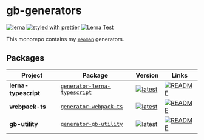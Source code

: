 # gb-generators

[![lerna](https://img.shields.io/badge/maintained%20with-lerna-cc00ff.svg)](https://lerna.js.org/)
[![styled with prettier](https://img.shields.io/badge/styled_with-prettier-ff69b4.svg)](https://github.com/prettier/prettier)
[![Lerna Test](https://github.com/GaryB432/gb-generators/workflows/Lerna%20Test/badge.svg)](https://github.com/GaryB432/gb-generators/actions)

This monorepo contains my [`Yeoman`](https://yeoman.io/) generators. 

## Packages

| Project | Package | Version | Links |
|---|---|---|---|
**lerna-typescript** | [`generator-lerna-typescript`](https://npmjs.com/package/generator-lerna-typescript) | [![latest](https://img.shields.io/npm/v/generator-lerna-typescript/latest.svg)](https://npmjs.com/package/generator-lerna-typescript) | [![README](https://img.shields.io/badge/README--green.svg)](/packages/generator-lerna-typescript/README.md) 
**webpack-ts** | [`generator-webpack-ts`](https://npmjs.com/package/generator-webpack-ts) | [![latest](https://img.shields.io/npm/v/generator-webpack-ts/latest.svg)](https://npmjs.com/package/generator-webpack-ts) | [![README](https://img.shields.io/badge/README--green.svg)](/packages/generator-webpack-ts/README.md) 
**gb-utility** | [`generator-gb-utility`](https://npmjs.com/package/generator-gb-utility) | [![latest](https://img.shields.io/npm/v/generator-gb-utility/latest.svg)](https://npmjs.com/package/generator-gb-utility) | [![README](https://img.shields.io/badge/README--green.svg)](/packages/generator-gb-utility/README.md) 
